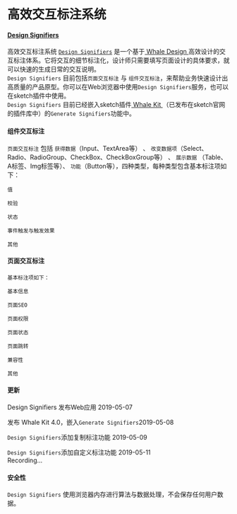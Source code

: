 # 高效交互标注系统

<a name="8Jetn"></a>
#### [Design Signifiers](http://tool.jingwhale.com/designsignifiers.html)
高效交互标注系统 [`Design Signifiers`]() 是一个基于[ Whale Design ](https://fusion.design/18642/)高效设计的交互标注体系。它将交互的细节标注化，设计师只需要填写页面设计的具体要求，就可以快速的生成日常的交互说明。<br />`Design Signifiers` 目前包括`页面交互标注` 与 `组件交互标注`，来帮助业务快速设计出高质量的产品原型。你可以在Web浏览器中使用`Design Signifiers`服务，也可以在sketch插件中使用。<br />`Design Signifiers` 目前已经嵌入sketch插件[ Whale Kit ](https://github.com/jingwhale/whale-kit)（已发布在sketch官网的插件库中）的`Generate Signifiers`功能中。

<a name="YCuT8"></a>
#### 组件交互标注
`页面交互标注` 包括 `获得数据`（Input、TextArea等） 、 `改变数据项`（Select、Radio、RadioGroup、CheckBox、CheckBoxGroup等） 、 `展示数据` （Table、A标签、Img标签等）、 `功能`（Button等），四种类型，每种类型包含基本标注项如下：

```
值

校验

状态

事件触发与触发效果

其他
```

<a name="IAvQh"></a>
#### 页面交互标注
```
基本标注项如下：

基本信息

页面SEO

页面权限

页面状态

页面跳转

兼容性

其他
```

<a name="OVvov"></a>
#### 更新
Design Signifiers 发布Web应用 2019-05-07

发布 Whale Kit 4.0，嵌入`Generate Signifiers`2019-05-08

`Design Signifiers`添加复制标注功能 2019-05-09

`Design Signifiers`添加自定义标注功能 2019-05-11<br />Recording...

<a name="K8XlF"></a>
#### 安全性
`Design Signifiers` 使用浏览器内存进行算法与数据处理，不会保存任何用户数据。

